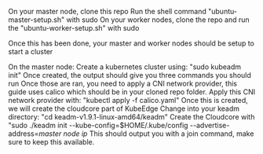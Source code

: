 On your master node, clone this repo
Run the shell command "ubuntu-master-setup.sh" with sudo
On your worker nodes, clone the repo and run the "ubuntu-worker-setup.sh" with sudo

Once this has been done, your master and worker nodes should be setup to start a cluster

On the master node:
       Create a kubernetes cluster using: "sudo kubeadm init"
       Once created, the output should give you three commands you should run
       Once those are ran, you need to apply a CNI network provider, this guide uses calico which should be in your cloned 
       repo folder. Apply this CNI network provider with: "kubectl apply -f calico.yaml"
       Once this is created, we will create the cloudcore part of KubeEdge
            Change into your keadm directory: "cd keadm-v1.9.1-linux-amd64/keadm"
            Create the Cloudcore with "sudo ./keadm init --kube-config=$HOME/.kube/config --advertise-address=*master node 
            ip*
            This should output you with a join command, make sure to keep this available.
            

